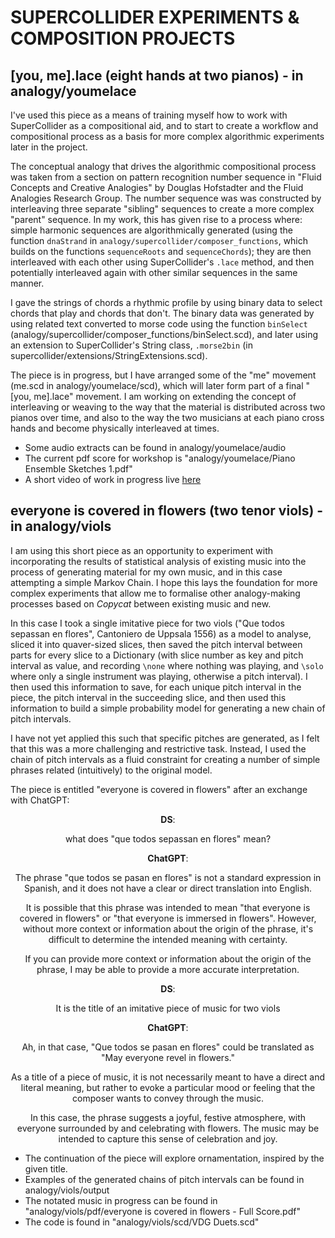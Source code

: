 # SUPERCOLLIDER EXPERIMENTS & COMPOSITION PROJECTS

## [you, me].lace (eight hands at two pianos) - in analogy/youmelace

I've used this piece as a means of training myself how to work with SuperCollider as a compositional aid, and to start to create a workflow and compositional process as a basis for more complex algorithmic experiments later in the project. 

The conceptual analogy that drives the algorithmic compositional process was taken from a section on pattern recognition number sequence in "Fluid Concepts and Creative Analogies" by Douglas Hofstadter and the Fluid Analogies Research Group. The number sequence was was constructed by interleaving three separate "sibling" sequences to create a more complex "parent" sequence. In my work, this has given rise to a process where: simple harmonic sequences are algorithmically generated (using the function `dnaStrand` in `analogy/supercollider/composer_functions`, which builds on the functions `sequenceRoots` and `sequenceChords`); they are then interleaved with each other using SuperCollider's `.lace` method, and then potentially interleaved again with other similar sequences in the same manner. 

I gave the strings of chords a rhythmic profile by using binary data to select chords that play and chords that don't. The binary data was generated by using related text converted to morse code using the function `binSelect` (analogy/supercollider/composer_functions/binSelect.scd), and later using an extension to SuperCollider's String class, `.morse2bin` (in supercollider/extensions/StringExtensions.scd).

The piece is in progress, but I have arranged some of the "me" movement (me.scd in analogy/youmelace/scd), which will later form part of a final "[you, me].lace" movement. I am working on extending the concept of interleaving or weaving to the way that the material is distributed across two pianos over time, and also to the way the two musicians at each piano cross hands and become physically interleaved at times. 

* Some audio extracts can be found in analogy/youmelace/audio
* The current pdf score for workshop is "analogy/youmelace/Piano Ensemble Sketches 1.pdf"
* A short video of work in progress live [here](https://www.dropbox.com/s/wzur3x6dksiuysp/Improvising%20with%20ME_2023-01-31%20at%2017.02.38.mov?dl=0)

## everyone is covered in flowers (two tenor viols) - in analogy/viols

I am using this short piece as an opportunity to experiment with incorporating the results of statistical analysis of existing music into the process of generating material for my own music, and in this case attempting a simple Markov Chain. I hope this lays the foundation for more complex experiments that allow me to formalise other analogy-making processes based on *Copycat* between existing music and new.

In this case I took a single imitative piece for two viols ("Que todos sepassan en flores", Cantoniero de Uppsala 1556) as a model to analyse, sliced it into quaver-sized slices, then saved the pitch interval between parts for every slice to a Dictionary (with slice number as key and pitch interval as value, and recording `\none` where nothing was playing, and `\solo` where only a single instrument was playing, otherwise a pitch interval). I then used this information to save, for each unique pitch interval in the piece, the pitch interval in the succeeding slice, and then used this information to build a simple probability model for generating a new chain of pitch intervals.

I have not yet applied this such that specific pitches are generated, as I felt that this was a more challenging and restrictive task. Instead, I used the chain of pitch intervals as a fluid constraint for creating a number of simple phrases related (intuitively) to the original model. 

The piece is entitled "everyone is covered in flowers" after an exchange with ChatGPT:

<div align='center'>

**DS**:

what does "que todos sepassan en flores" mean?

**ChatGPT**: 

The phrase "que todos se pasan en flores" is not a standard expression in Spanish, and it does not have a clear or direct translation into English.

It is possible that this phrase was intended to mean "that everyone is covered in flowers" or "that everyone is immersed in flowers". However, without more context or information about the origin of the phrase, it's difficult to determine the intended meaning with certainty.

If you can provide more context or information about the origin of the phrase, I may be able to provide a more accurate interpretation.

**DS**:

It is the title of an imitative piece of music for two viols

**ChatGPT**:

Ah, in that case, "Que todos se pasan en flores" could be translated as "May everyone revel in flowers."

As a title of a piece of music, it is not necessarily meant to have a direct and literal meaning, but rather to evoke a particular mood or feeling that the composer wants to convey through the music.

In this case, the phrase suggests a joyful, festive atmosphere, with everyone surrounded by and celebrating with flowers. The music may be intended to capture this sense of celebration and joy.

</div>


* The continuation of the piece will explore ornamentation, inspired by the given title.
* Examples of the generated chains of pitch intervals can be found in analogy/viols/output
* The notated music in progress can be found in "analogy/viols/pdf/everyone is covered in flowers - Full Score.pdf"
* The code is found in "analogy/viols/scd/VDG Duets.scd"
